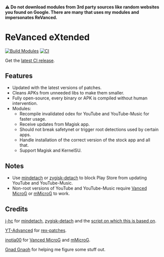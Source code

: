 #### ⚠️ Do not download modules from 3rd party sources like random websites you found on Google. There are many that uses my modules and impersonates ReVanced.

# ReVanced eXtended
[![Build Modules](https://github.com/NoName-exe/revanced-extended/actions/workflows/build.yml/badge.svg)](https://github.com/NoName-exe/revanced-extended/actions/workflows/build.yml)
[![CI](https://github.com/NoName-exe/revanced-extended/actions/workflows/ci.yml/badge.svg?event=schedule)](https://github.com/NoName-exe/revanced-extended/actions/workflows/ci.yml)

Get the [latest CI release](https://github.com/NoName-exe/revanced-extended/releases/latest).

## Features
 * Updated with the latest versions of patches.
 * Cleans APKs from unneeded libs to make them smaller.
 * Fully open-source, every binary or APK is compiled without human intervention.
 * Modules:
     * Recompile invalidated odex for YouTube and YouTube-Music for faster usage.
     * Receive updates from Magisk app.
     * Should not break safetynet or trigger root detections used by certain apps.
     * Handle installation of the correct version of the stock app and all that.
     * Support Magisk and KernelSU.

 ## Notes
* Use [mindetach](https://github.com/j-hc/mindetach-magisk) or [zygisk-detach](https://github.com/j-hc/zygisk-detach) to block Play Store from updating YouTube and YouTube-Music.
* Non-root versions of YouTube and YouTube-Music require [Vanced MicroG](https://github.com/inotia00/VancedMicroG/releases/latest) or [mMicroG](https://github.com/inotia00/mMicroG/releases/latest) to work.

## Credits
[j-hc](https://github.com/j-hc) for [mindetach](https://github.com/j-hc/mindetach-magisk), [zygisk-detach](https://github.com/j-hc/zygisk-detach) and the [script on which this is based on](https://github.com/j-hc/revanced-magisk-module).

[YT-Advanced](https://github.com/YT-Advanced) for [rex-patches](https://github.com/YT-Advanced/ReX-patches).

[inotia00](https://github.com/inotia00) for [Vanced MicroG](https://github.com/inotia00/VancedMicroG) and [mMicroG](https://github.com/inotia00/mMicroG).

[Gnad Gnaoh](https://github.com/gnadgnaoh) for helping me figure some stuff out.
